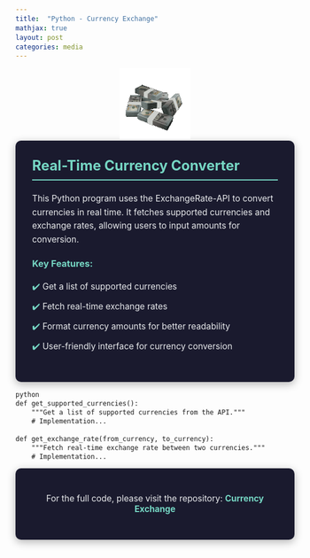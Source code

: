 ```yaml
---
title:  "Python - Currency Exchange"
mathjax: true
layout: post
categories: media
---
```

<div align="center">
    
<img src="../assets/images/spinning-money-transparent.gif" />

</div>

<div style="background-color: #1a1a2e; color: #EAECEE; padding: 30px; border-radius: 10px; box-shadow: 0 4px 15px rgba(0, 0, 0, 0.3);">
    <h2 style="margin-top: 0; font-size: 1.8em; color: #76D7C4; border-bottom: 2px solid #76D7C4; padding-bottom: 10px;">Real-Time Currency Converter</h2>
    <p style="line-height: 1.6; font-size: 1.1em;">This Python program uses the ExchangeRate-API to convert currencies in real time. It fetches supported currencies and exchange rates, allowing users to input amounts for conversion.</p>

 <h3 style="color: #76D7C4; margin-top: 20px;">Key Features:</h3>
    <ul style="list-style-type: none; padding: 0;">
        <li style="color: #EAECEE; font-size: 1.1em; padding: 5px 0; position: relative;">
            <span style="color: #76D7C4;">✔️</span> Get a list of supported currencies
        </li>
        <li style="color: #EAECEE; font-size: 1.1em; padding: 5px 0; position: relative;">
            <span style="color: #76D7C4;">✔️</span> Fetch real-time exchange rates
        </li>
        <li style="color: #EAECEE; font-size: 1.1em; padding: 5px 0; position: relative;">
            <span style="color: #76D7C4;">✔️</span> Format currency amounts for better readability
        </li>
        <li style="color: #EAECEE; font-size: 1.1em; padding: 5px 0; position: relative;">
            <span style="color: #76D7C4;">✔️</span> User-friendly interface for currency conversion
        </li>
    </ul>
</div>

```
python
def get_supported_currencies():
    """Get a list of supported currencies from the API."""
    # Implementation...

def get_exchange_rate(from_currency, to_currency):
    """Fetch real-time exchange rate between two currencies."""
    # Implementation...
```
<div style="background-color: #1a1a2e; color: #EAECEE; padding: 30px; border-radius: 10px; box-shadow: 0 4px 15px rgba(0, 0, 0, 0.3);">
    <p style="font-size: 1.1em; text-align: center;">
        For the full code, please visit the repository: 
        <a href="https://github.com/6cox9/currency-convertor" target="_blank" style="color: #76D7C4; text-decoration: none; font-weight: bold;">Currency Exchange</a>
    </p>
</div>
